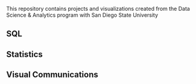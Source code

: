 This repository contains projects and visualizations created from the Data Science & Analytics program with San Diego State University

## SQL

## Statistics

## Visual Communications
